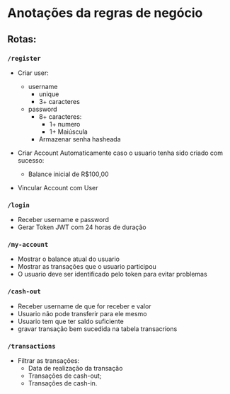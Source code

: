 # Anotações da regras de negócio

## Rotas:

### ```/register```
- Criar user:
  - username
    - unique
    - 3+ caracteres
  - password
    - 8+ caracteres:
      - 1+ numero
      - 1+ Maiúscula
    - Armazenar senha hasheada

- Criar Account Automaticamente caso o usuario tenha sido criado com sucesso:
  - Balance inicial de R$100,00

- Vincular Account com User

### ```/login```
- Receber username e password
- Gerar Token JWT com 24 horas de duração

### ```/my-account```
- Mostrar o balance atual do usuario
- Mostrar as transações que o usuario participou
- O usuario deve ser identificado pelo token para evitar problemas

### ```/cash-out```
- Receber username de que for receber e valor
- Usuario não pode transferir para ele mesmo
- Usuario tem que ter saldo suficiente
- gravar transação bem sucedida na tabela transacrions
  
### ```/transactions```
- Filtrar as transações:
  - Data de realização da transação
  - Transações de cash-out;
  - Transações de cash-in.
 